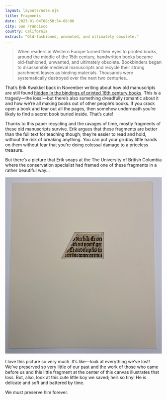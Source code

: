 ```yaml
---
layout: layouts/note.njk
title: Fragments
date: 2023-01-04T08:50:54-08:00
city: San Francisco
country: California
extract: “Old-fashioned, unwanted, and ultimately obsolete.”
---
```


> When readers in Western Europe turned their eyes to printed books, around the middle of the 15th century, handwritten books became old-fashioned, unwanted, and ultimately obsolete. Bookbinders began to disassemble medieval manuscripts and recycle their strong parchment leaves as binding materials. Thousands were systematically destroyed over the next two centuries...

That’s Erik Kwakkel back in November writing about how old manuscripts are still found [hidden in the bindings of printed 16th century books](https://medievalbooks.nl/2022/11/30/medieval-manuscript-fragments-in-the-classroom/). This is a tragedy—the loss!—but there’s also something dreadfully romantic about it and how we’re all making books out of other people’s books. If you crack open a book and tear out all the pages, then somehow underneath you’re likely to find a secret book buried inside. That’s cute!

Thanks to this paper recycling and the ravages of time, mostly fragments of these old manuscripts survive. Erik argues that these fragments are better than the full text for teaching though; they’re easier to read and hold, without the risk of breaking anything. You can put your grubby little hands on them without fear that you’re doing colossal damage to a priceless treasure.

But there’s a picture that Erik snaps at the The University of British Columbia where the conservation specialist had framed one of these fragments in a rather beautiful way...

![A photography by Erik Kwakkel of a manuscript fragment bound in the center of a large canvas. It shows where the rest of the manuscript likely was and how much of the sheet that’s been lost to time.](/images/manuscript.webp)

I love this picture so very much. It’s like—look at everything we’ve lost! We’ve preserved so very little of our past and the work of those who came before us and this little fragment at the center of this canvas illustrates that loss. But, also, look at this cute little boy we saved; he’s so tiny! He is delicate and soft and battered by time.

We must preserve him forever.
